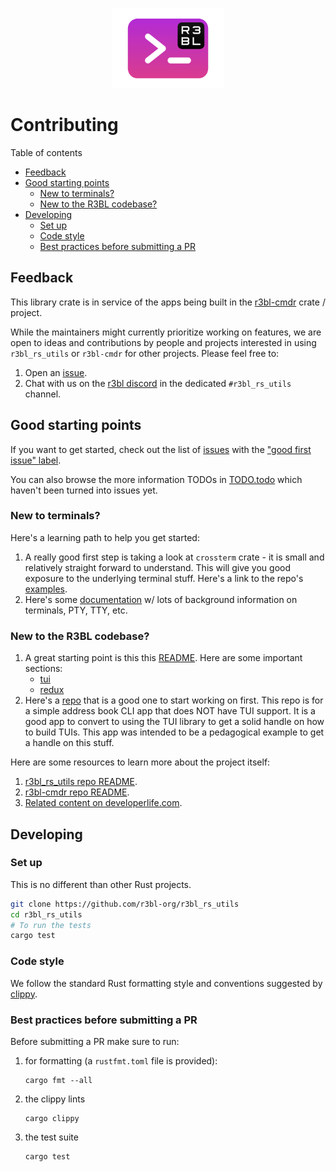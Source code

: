 <p align="center">
  <img src="r3bl-term.svg" height="128px">
</p>

# Contributing
<a id="markdown-contributing" name="contributing"></a>


Table of contents

<!-- TOC -->

- [Feedback](#feedback)
- [Good starting points](#good-starting-points)
  - [New to terminals?](#new-to-terminals)
  - [New to the R3BL codebase?](#new-to-the-r3bl-codebase)
- [Developing](#developing)
  - [Set up](#set-up)
  - [Code style](#code-style)
  - [Best practices before submitting a PR](#best-practices-before-submitting-a-pr)

<!-- /TOC -->

## Feedback
<a id="markdown-feedback" name="feedback"></a>


This library crate is in service of the apps being built in the
[r3bl-cmdr](https://github.com/r3bl-org/r3bl-cmdr/) crate / project.

While the maintainers might currently prioritize working on features, we are open to ideas and
contributions by people and projects interested in using `r3bl_rs_utils` or `r3bl-cmdr` for other
projects. Please feel free to:

1. Open an [issue](https://github.com/r3bl-org/r3bl_rs_utils/issues/new/choose).
2. Chat with us on the [r3bl discord](https://discord.gg/pG4wjDnm) in the dedicated `#r3bl_rs_utils`
   channel.

## Good starting points
<a id="markdown-good-starting-points" name="good-starting-points"></a>


If you want to get started, check out the list of
[issues](https://github.com/r3bl-org/r3bl_rs_utils/issues) with the
["good first issue" label](https://github.com/r3bl-org/r3bl_rs_utils/issues?q=is%3Aissue+is%3Aopen+label%3A%22good+first+issue%22).

You can also browse the more information TODOs in [TODO.todo](TODO.todo) which haven't been turned
into issues yet.

### New to terminals?
<a id="markdown-new-to-terminals%3F" name="new-to-terminals%3F"></a>


Here's a learning path to help you get started:

1. A really good first step is taking a look at `crossterm` crate - it is small and relatively
   straight forward to understand. This will give you good exposure to the underlying terminal
   stuff. Here's a link to the repo's
   [examples](https://github.com/crossterm-rs/crossterm/tree/master/examples).
2. Here's some
   [documentation](https://docs.rs/r3bl_rs_utils/0.7.41/r3bl_rs_utils/tui/crossterm_helpers/index.html)
   w/ lots of background information on terminals, PTY, TTY, etc.

### New to the R3BL codebase?
<a id="markdown-new-to-the-r3bl-codebase%3F" name="new-to-the-r3bl-codebase%3F"></a>


1. A great starting point is this this [README](https://github.com/r3bl-org/r3bl_rs_utils). Here are
   some important sections:
   - [tui](https://github.com/r3bl-org/r3bl_rs_utils#tui)
   - [redux](https://github.com/r3bl-org/r3bl_rs_utils#redux)
2. Here's a [repo](https://github.com/r3bl-org/address-book-with-redux-tui/releases/tag/1.0) that is
   a good one to start working on first. This repo is for a simple address book CLI app that does
   NOT have TUI support. It is a good app to convert to using the TUI library to get a solid handle
   on how to build TUIs. This app was intended to be a pedagogical example to get a handle on this
   stuff.

Here are some resources to learn more about the project itself:

1. [r3bl_rs_utils repo README](https://github.com/r3bl-org/r3bl_rs_utils/blob/main/README.md).
1. [r3bl-cmdr repo README](https://github.com/r3bl-org/r3bl-cmdr/blob/main/README.md).
1. [Related content on developerlife.com](https://developerlife.com/category/Rust/).

## Developing
<a id="markdown-developing" name="developing"></a>


### Set up
<a id="markdown-set-up" name="set-up"></a>


This is no different than other Rust projects.

```bash
git clone https://github.com/r3bl-org/r3bl_rs_utils
cd r3bl_rs_utils
# To run the tests
cargo test
```

### Code style
<a id="markdown-code-style" name="code-style"></a>


We follow the standard Rust formatting style and conventions suggested by
[clippy](https://github.com/rust-lang/rust-clippy).

### Best practices before submitting a PR
<a id="markdown-best-practices-before-submitting-a-pr" name="best-practices-before-submitting-a-pr"></a>


Before submitting a PR make sure to run:

1. for formatting (a `rustfmt.toml` file is provided):

   ```shell
   cargo fmt --all
   ```

2. the clippy lints

   ```shell
   cargo clippy
   ```

3. the test suite

   ```shell
   cargo test
   ```
